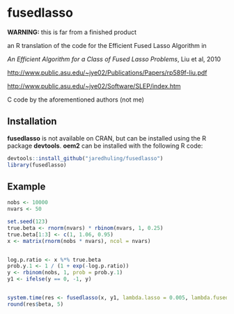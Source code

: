 fusedlasso
====

__WARNING:__ this is far from a finished product

an R translation of the code for the Efficient Fused Lasso Algorithm in 

_An Efficient Algorithm for a Class of Fused Lasso Problems_, Liu et al, 2010

http://www.public.asu.edu/~jye02/Publications/Papers/rp589f-liu.pdf

http://www.public.asu.edu/~jye02/Software/SLEP/index.htm


C code by the aforementioned authors (not me)


## Installation

**fusedlasso** is not available on CRAN, but can be installed using the R package **devtools**. **oem2** can be installed with the following R code:

```r
devtools::install_github("jaredhuling/fusedlasso")
library(fusedlasso)
```

## Example

```r
nobs <- 10000
nvars <- 50

set.seed(123)
true.beta <- rnorm(nvars) * rbinom(nvars, 1, 0.25)
true.beta[1:3] <- c(1, 1.06, 0.95)
x <- matrix(rnorm(nobs * nvars), ncol = nvars)


log.p.ratio <- x %*% true.beta
prob.y.1 <- 1 / (1 + exp(-log.p.ratio))
y <- rbinom(nobs, 1, prob = prob.y.1)
y1 <- ifelse(y == 0, -1, y)


system.time(res <- fusedlasso(x, y1, lambda.lasso = 0.005, lambda.fused = 0.01, family = "binomial"))
round(res$beta, 5)

```